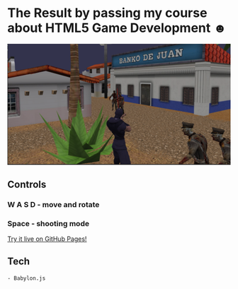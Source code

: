 # The Result by passing my course about HTML5 Game Development ☻
![Screen 0](/Screens/screen_1.png)
## Controls
###  W A S D - move and rotate
###  Space - shooting mode

[Try it live on GitHub Pages!](https://intfloatbool.github.io/html5-game-3d-shooter-course-result/)


## Tech
    - Babylon.js